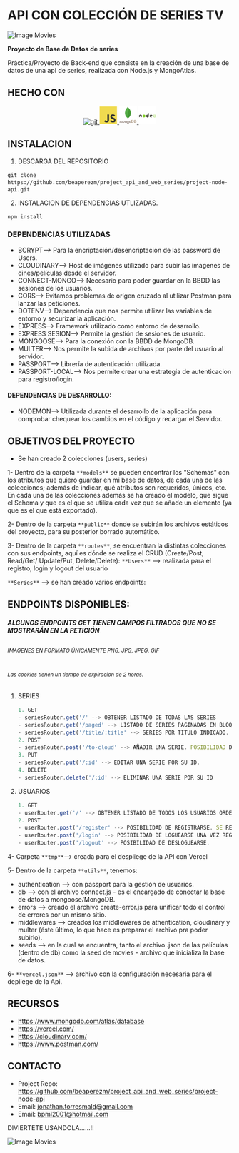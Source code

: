 # API CON COLECCIÓN DE SERIES TV

![Image Movies](https://c7.alamy.com/compes/h7gegn/coleccion-de-16…drados-negros-con-esquinas-redondeadas-h7gegn.jpg)

 **Proyecto de Base de Datos de series**     

Práctica/Proyecto de Back-end que consiste en la creación de una base de datos de una api de series, realizada con Node.js y MongoAtlas.

## HECHO CON

<p align="center"> 
      <a href="https://git-scm.com/" target="_blank"> <img src="https://www.vectorlogo.zone/logos/git-scm/git-scm-icon.svg" alt="git" width="40" height="40"/> </a> 
    <a href="https://developer.mozilla.org/en-US/docs/Web/JavaScript" target="_blank"> <img src="https://raw.githubusercontent.com/devicons/devicon/master/icons/javascript/javascript-original.svg" alt="javascript" width="40" height="40"/> </a> 
    <a href="https://www.mongodb.com/" target="_blank"> <img src="https://raw.githubusercontent.com/devicons/devicon/master/icons/mongodb/mongodb-original-wordmark.svg" alt="mongodb" width="40" height="40"/> </a> 
    <a href="https://nodejs.org" target="_blank"> <img src="https://raw.githubusercontent.com/devicons/devicon/master/icons/nodejs/nodejs-original-wordmark.svg" alt="nodejs" width="40" height="40"/> </a> 
</p>


## INSTALACION
1. DESCARGA DEL REPOSITORIO
```
git clone https://github.com/beaperezm/project_api_and_web_series/project-node-api.git
```

2. INSTALACION DE DEPENDENCIAS UTLIZADAS. 

  ```
  npm install
  ```


### DEPENDENCIAS UTILIZADAS

- BCRYPT--> Para la encriptación/desencriptacion de las password de Users.
- CLOUDINARY--> Host de imágenes utilizado para subir las imagenes de cines/películas desde el servidor.
- CONNECT-MONGO--> Necesario para poder guardar en la BBDD las sesiones de los usuarios.
- CORS--> Evitamos problemas de origen cruzado al utilizar Postman para lanzar las peticiones.
- DOTENV--> Dependencia que nos permite utilizar las variables de entorno y securizar la aplicación.
- EXPRESS--> Framework utilizado como entorno de desarrollo.
- EXPRESS SESION--> Permite la gestión de sesiones de usuario.
- MONGOOSE--> Para la conexión con la BBDD de MongoDB.
- MULTER--> Nos permite la subida de archivos por parte del usuario al servidor.
- PASSPORT--> Librería de autenticación utilizada.
- PASSPORT-LOCAL--> Nos permite crear una estrategia de autenticacion para registro/login.

#### DEPENDENCIAS DE DESARROLLO:

- NODEMON--> Utilizada durante el desarrollo de la aplicación para comprobar chequear los cambios en el código y recargar el Servidor.

## OBJETIVOS DEL PROYECTO

- Se han creado 2 colecciones (users, series)

1- Dentro de la carpeta `**models**` se pueden encontrar los "Schemas" con los atributos que quiero guardar en mi base de datos, de cada una de las colecciones; además de indicar, qué atributos son requeridos, únicos, etc.
En cada una de las colecciones además se ha creado el modelo, que sigue el Schema y que es el que se utiliza cada vez que se añade un elemento (ya que es el que está exportado).

2- Dentro de la carpeta `**public**` donde se subirán los archivos estáticos del proyecto, para su posterior borrado automático.

3- Dentro de la carpeta `**routes**`, se encuentran la distintas colecciones con sus endpoints, aquí es dónde se realiza el CRUD (Create/Post, Read/Get/ Update/Put, Delete/Delete):
`**Users**`  --> realizada para el registro, login y logout del usuario

 `**Series**` --> se han creado varios endpoints:


## ENDPOINTS DISPONIBLES:
##### ALGUNOS ENDPOINTS GET TIENEN CAMPOS FILTRADOS QUE NO SE MOSTRARÁN EN LA PETICIÓN

###### <sub>IMAGENES EN FORMATO ÚNICAMENTE PNG, JPG, JPEG, GIF</sub>
###### <sub>Las cookies tienen un tiempo de expiracion de 2 horas.</sub>

1.  SERIES
    ```jsx
    1. GET
    - seriesRouter.get('/' --> OBTENER LISTADO DE TODAS LAS SERIES
    - seriesRouter.get('/paged' --> LISTADO DE SERIES PAGINADAS EN BLOQUES DE 3 SERIES. 
    - seriesRouter.get('/title/:title' --> SERIES POR TITULO INDICADO.
    2. POST
    - seriesRouter.post('/to-cloud' --> AÑADIR UNA SERIE. POSIBILIDAD DE AÑADIR UNA IMAGEN.
    3. PUT
    - seriesRouter.put('/:id' --> EDITAR UNA SERIE POR SU ID. 
    4. DELETE
    - seriesRouter.delete('/:id' --> ELIMINAR UNA SERIE POR SU ID
    ```

2.  USUARIOS
    ```jsx
    1. GET
    - userRouter.get('/' --> OBTENER LISTADO DE TODOS LOS USUARIOS ORDENADOS POR ROL.
    2. POST
    - userRouter.post('/register' --> POSIBILIDAD DE REGISTRARSE. SE REQUIERE UN EMAIL, PASSWORD, EDAD Y USERNAME
    - userRouter.post('/login' --> POSIBILIDAD DE LOGUEARSE UNA VEZ REGISTRADO. 
    - userRouter.post('/logout' --> POSIBILIDAD DE DESLOGUEARSE. 


4- Carpeta `**tmp**`--> creada para el despliege de la API con Vercel

5- Dentro de la carpeta `**utils**`, tenemos:
- authentication --> con passport para la gestión de usuarios.
- db --> con el archivo connect.js - es el encargado de conectar la base de datos a mongoose/MongoDB.
- errors --> creado el archivo create-error.js para unificar todo el control de errores por un mismo sitio.
- middlewares --> creados los middlewares de athentication, cloudinary y multer (éste último, lo que hace es preparar el archivo pra poder subirlo).
- seeds --> en la cual se encuentra, tanto el archivo .json de las películas (dentro de db) como la seed de movies - archivo que inicializa la base de datos.

6- `**vercel.json**` --> archivo con la configuración necesaria para el depliege de la Api.

## RECURSOS

- https://www.mongodb.com/atlas/database
- https://vercel.com/
- https://cloudinary.com/
- https://www.postman.com/


## CONTACTO

- Project Repo: https://github.com/beaperezm/project_api_and_web_series/project-node-api
- Email: jonathan.torresmald@gmail.com
- Email: bpml2001@hotmail.com


DIVIERTETE USANDOLA......!!

![Image Movies](https://res.cloudinary.com/dj5hu7p44/image/upload/v1674667453/tenor_oadplg.gif)

